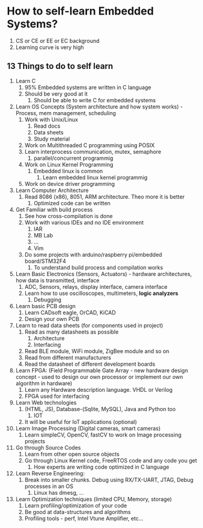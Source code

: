# How to self-learn Embedded Systems? #
1. CS or CE or EE or EC background
2. Learning curve is very high

## 13 Things to do to self learn ##
1. Learn C
	1. 95% Embedded systems are written in C language
	2. Should be very good at it
		1. Should be able to write C for embedded systems
2. Learn OS Concepts (System architecture and how system works) - Process, mem management, scheduling
	1. Work with Unix/Linux
		1. Read docs
		2. Data sheets
		3. Study material
	2. Work on Multithreaded C programming using POSIX
	3. Learn interprocess communication, mutex, semaphore
		1. parallel/concurrent programmig
	4. Work on Linux Kernel Programming
		1. Embedded linux is common
			1. Learn embedded linux kernel programmig
	5. Work on device driver programming
3. Learn Computer Architecture
	1. Read 8086 (x86), 8051, ARM architecture. Theo more it is better
		1. Optimized code can be written
4. Get Familiar with build process
	1. See how cross-compilation is done
	2. Work with various IDEs and no IDE environment
		1. IAR
		2. MB Lab
		3. ...
		4. Vim
	3. Do some projects with arduino/raspberry pi/embedded board/STM32F4
		1. To understand build process and compilation works
5. Learn Basic Electronics (Sensors, Actuators) - hardware architectures, how data is transmitted, interface
	1. ADC, Sensors, relays, display interface, camera interface
	2. Learn how to use oscilloscopes, multimeters, **logic analyzers**
		1. Debugging
6. Learn basic PCB design
	1. Learn CADsoft eagle, OrCAD, KiCAD
	2. Design your own PCB
7. Learn to read data sheets (for components used in project)
	1. Read as many datasheets as possible
		1. Architecture
		2. Interfacing
	2. Read BLE module, WiFi module, ZigBee module and so on
	3. Read from different manufacturers
	4. Read the datasheet of different development boards
8. Learn FPGA: (Field Programmable Gate Array - new hardware design concept - used to design our own processor or implement our own algorithm in hardware)
	1. Learn any Hardware description language. VHDL or Verilog
	2. FPGA used for interfacing
9. Learn Web technologies
	1. (HTML, JS), Database-(Sqlite, MySQL), Java and Python too
		1. IOT
	2. It will be useful for IoT applications (optional)
10. Learn Image Processing (Digital cameras, smart cameras)
	1. Learn simpleCV, OpenCV, fastCV to work on Image processing projects
11. Go through Source Codes
	1. Learn from other open source objects
	2. Go through Linux Kernel code, FreeRTOS code and any code you get
		1. How experts are writing code optimized in C language
12. Learn Reverse Engineering:
	1. Break into smaller chunks. Debug using RX/TX-UART, JTAG, Debug processes in an OS
		1. Linux has dmesg, ...
13. Learn Optimization techniques (limited CPU, Memory, storage)
	1. Learn profiling/optimization of your code 
	2. Be good at data-structures and algorithms
	3. Profiling tools - perf, Intel Vtune Amplifier, etc...